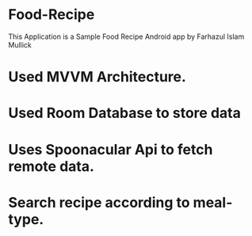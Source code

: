 # Food-Recipe
This Application is a Sample Food Recipe Android app by Farhazul Islam Mullick
# Used MVVM Architecture.
# Used Room Database to store data
# Uses Spoonacular Api to fetch remote data.
# Search recipe according to meal-type.
